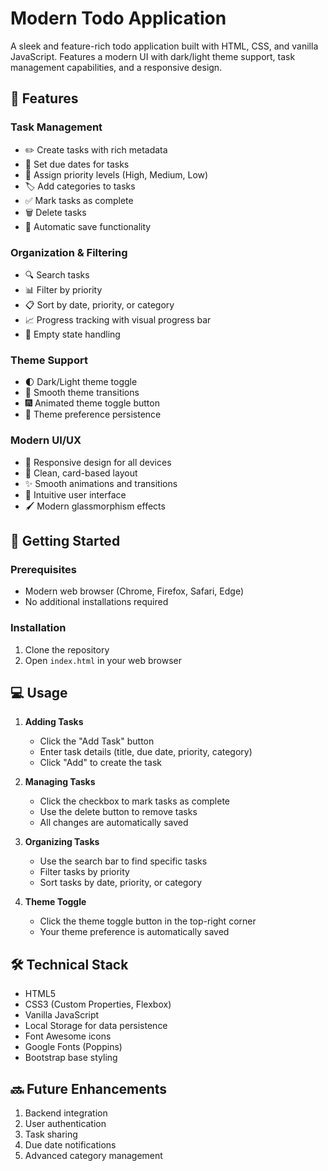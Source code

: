 # Modern Todo Application

A sleek and feature-rich todo application built with HTML, CSS, and vanilla JavaScript. Features a modern UI with dark/light theme support, task management capabilities, and a responsive design.

## 🌟 Features

### Task Management
- ✏️ Create tasks with rich metadata
- 📅 Set due dates for tasks
- 🎯 Assign priority levels (High, Medium, Low)
- 🏷️ Add categories to tasks
- ✅ Mark tasks as complete
- 🗑️ Delete tasks
- 💾 Automatic save functionality

### Organization & Filtering
- 🔍 Search tasks
- 📊 Filter by priority
- 📋 Sort by date, priority, or category
- 📈 Progress tracking with visual progress bar
- 🎨 Empty state handling

### Theme Support
- 🌓 Dark/Light theme toggle
- 💫 Smooth theme transitions
- 🎆 Animated theme toggle button
- 💾 Theme preference persistence

### Modern UI/UX
- 📱 Responsive design for all devices
- 🎨 Clean, card-based layout
- ✨ Smooth animations and transitions
- 🎯 Intuitive user interface
- 🖌️ Modern glassmorphism effects

## 🚀 Getting Started

### Prerequisites
- Modern web browser (Chrome, Firefox, Safari, Edge)
- No additional installations required

### Installation
1. Clone the repository
2. Open `index.html` in your web browser

## 💻 Usage

1. **Adding Tasks**
   - Click the "Add Task" button
   - Enter task details (title, due date, priority, category)
   - Click "Add" to create the task

2. **Managing Tasks**
   - Click the checkbox to mark tasks as complete
   - Use the delete button to remove tasks
   - All changes are automatically saved

3. **Organizing Tasks**
   - Use the search bar to find specific tasks
   - Filter tasks by priority
   - Sort tasks by date, priority, or category

4. **Theme Toggle**
   - Click the theme toggle button in the top-right corner
   - Your theme preference is automatically saved

## 🛠️ Technical Stack

- HTML5
- CSS3 (Custom Properties, Flexbox)
- Vanilla JavaScript
- Local Storage for data persistence
- Font Awesome icons
- Google Fonts (Poppins)
- Bootstrap base styling

## 🔜 Future Enhancements

1. Backend integration
2. User authentication
3. Task sharing
4. Due date notifications
5. Advanced category management

